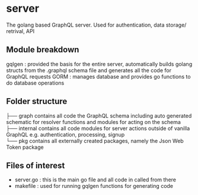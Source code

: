 # server
The golang based GraphQL server. Used for authentication, data storage/ retrival, API

## Module breakdown
gqlgen : provided the basis for the entire server, automatically builds golang structs from the .graphql schema file and generates all the code for GraphQL requests
GORM   : manages database and provides go functions to do database operations

## Folder structure
├── graph 
    contains all code the GraphQL schema including auto generated schematic for resolver functions and modules for acting on the schema  
├── internal 
    contains all code modules for server actions outside of vanilla GraphQL e.g. authentication, processing, signup  
└── pkg
    contains all externally created packages, namely the Json Web Token package  

## Files of interest
- server.go : this is the main go file and all code in called from there
- makefile  : used for running gqlgen functions for generating code

